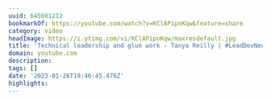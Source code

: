 ```yaml
---
uuid: 645601212
bookmarkOf: https://youtube.com/watch?v=KClAPipnKqw&feature=share
category: video
headImage: https://i.ytimg.com/vi/KClAPipnKqw/maxresdefault.jpg
title: 'Technical leadership and glue work - Tanya Reilly | #LeadDevNewYork'
domain: youtube.com
description: 
tags: []
date: '2023-01-26T19:46:45.476Z'
highlights: 
---
```




